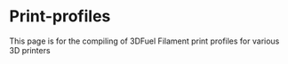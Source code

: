 # Print-profiles

This page is for the compiling of 3DFuel Filament print profiles for various 3D printers
